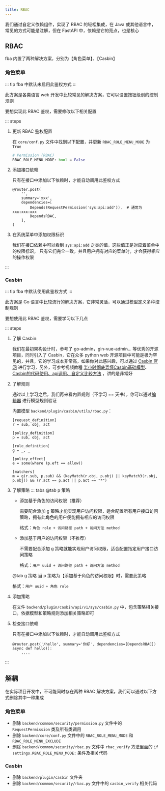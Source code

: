 ```yaml
---
title: RBAC
---
```


我们通过自定义依赖组件，实现了 RBAC 的轻松集成，在 Java 或其他语言中，常见的方式可能是注解，但在 FastAPI 中，依赖是它的亮点，也是核心

## RBAC

fba 内置了两种解决方案，分别为【角色菜单】、【Casbin】

### 角色菜单

::: tip
fba 中默认未启用此鉴权方式
:::

此方案是各类语言 web 开发中比较常见的解决方案，它可以设置按钮级别的控制规则

要想实现此 RBAC 鉴权，需要修改以下相关配置

::: steps

1. 更新 RBAC 鉴权配置

   在 `core/conf.py` 文件中找到以下配置，并更新 `RBAC_ROLE_MENU_MODE` 为 `True`

    ```py
    # Permission (RBAC)
    RBAC_ROLE_MENU_MODE: bool = False
    ```

2. 添加接口依赖

   只有在接口中添加以下依赖时，才能自动调用此鉴权方式

    ```py{5-6}
    @router.post(
        '',
        summary='xxx',
        dependencies=[
            Depends(RequestPermission('sys:api:add')),  # 通常为 xxx:xxx:xxx
            DependsRBAC,
        ],
    )
    ```

3. 在系统菜单中添加权限标识

   我们在接口依赖中可以看到 `sys:api:add` 之类的值，这些值正是对应着菜单中的权限标识，
   只有它们完全一致，并且用户拥有对应的菜单时，才会获得相应的操作权限

:::

### Casbin

::: tip
fba 中默认使用此鉴权方式
:::

此方案是 Go 语言中比较流行的解决方案，它非常灵活，可以通过模型定义多种控制规则

要想使用此 RBAC 鉴权，需要学习以下几点

::: steps

1. 了解 Casbin

   我们在最初架构设计时，参考了 go-admin，gin-vue-admin... 等优秀的开源项目，同时引入了 Casbin，它在众多 python web
   开源项目中可能是极为罕见的，并且，它的学习成本非常高，如果你对此感兴趣，可以通过 [Casbin 官网](https://casbin.org/docs/get-started)
   进行学习，另外，可参考视频教程 [半小时彻底弄懂Casbin基础模型](https://www.bilibili.com/video/BV1qz4y167XP/?spm_id_from=333.999.0.0&vd_source=958c4d7f9243c68a0ec9dcd327bad930)、[Casbin的代码使用、api调用、自定义比较方法](https://www.bilibili.com/video/BV13r4y1M7AC/?spm_id_from=333.999.0.0&vd_source=958c4d7f9243c68a0ec9dcd327bad930)
   ，讲的是非常好

2. 了解规则

   通过以上学习之后，我们再来看内置规则（不学习 == 天书），你可以通过[编辑器](https://casbin.org/zh/docs/online-editor)
   进行模型规则验证

   内置模型 `backend/plugin/casbin/utils/rbac.py`：

    ```model
    [request_definition]
    r = sub, obj, act
    
    [policy_definition]
    p = sub, obj, act
    
    [role_definition]
    g = _, _
    
    [policy_effect]
    e = some(where (p.eft == allow))
    
    [matchers]
    m = g(r.sub, p.sub) && (keyMatch(r.obj, p.obj) || keyMatch3(r.obj, p.obj)) && (r.act == p.act || p.act == "*")
    ```

3. 了解策略
   ::: tabs
   @tab p 策略
    - 添加基于角色的访问权限（推荐）

      需要配合添加 g 策略才能实现用户访问权限，适合配置所有用户接口访问策略，拥有此角色的用户便能拥有相应的访问权限<br>

      格式：`角色 role + 访问路径 path + 访问方法 method`

    - 添加基于用户的访问权限（不推荐）

      不需要配合添加 g 策略就能实现用户访问权限，适合配置指定用户接口访问策略<br>

      格式：`用户 uuid + 访问路径 path + 访问方法 method`

   @tab g 策略
   当 p 策略为【添加基于角色的访问权限】时，需要此策略

   格式：`用户 uuid + 角色 role`

4. 添加策略

   在文件 `backend/plugin/casbin/api/v1/sys/casbin.py` 中，包含策略相关接口，依据模型和策略规则添加相关策略即可

5. 检查接口依赖

   只有在接口中添加以下依赖时，才能自动调用此鉴权方式

    ```python{1}
    @router.post('/hello', summary='你好', dependencies=[DependsRBAC])
    async def hello():
        ....
    ```

:::

## 解耦

在实际项目开发中，不可能同时存在两种 RBAC 解决方案，我们可以通过以下方式删除其中一种集成

### 角色菜单

- 删除 `backend/common/security/permission.py` 文件中的 `RequestPermission` 类及所有类调用
- 删除 `backend/core/conf.py` 文件中的 `RBAC_ROLE_MENU_MODE` 和 `RBAC_ROLE_MENU_EXCLUDE`
- 删除 `backend/common/security/rbac.py` 文件中 `rbac_verify` 方法里面的 `if settings.RBAC_ROLE_MENU_MODE:`
  条件及相关代码

### Casbin

- 删除 `backend/plugin/casbin` 文件夹
- 删除 `backend/common/security/rbac.py` 文件中的 `casbin_verify` 相关代码
